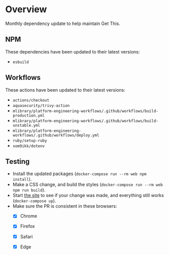 # Overview
Monthly dependency update to help maintain Get This.

## NPM
These dependencies have been updated to their latest versions:
- `esbuild`

## Workflows
These actions have been updated to their latest versions:
- `actions/checkout`
- `aquasecurity/trivy-action`
- `mlibrary/platform-engineering-workflows/.github/workflows/build-production.yml`
- `mlibrary/platform-engineering-workflows/.github/workflows/build-unstable.yml`
- `mlibrary/platform-engineering-workflows/.github/workflows/deploy.yml`
- `ruby/setup-ruby`
- `xom9ikk/dotenv`

## Testing
- Install the updated packages (`docker-compose run --rm web npm install`).
- Make a CSS change, and build the styles (`docker-compose run --rm web npm run build`).
- Start [the site](http://localhost:4567) to see if your change was made, and everything still works (`docker-compose up`).
- Make sure the PR is consistent in these browsers:
  - [x] Chrome
  - [x] Firefox
  - [x] Safari
  - [x] Edge
  